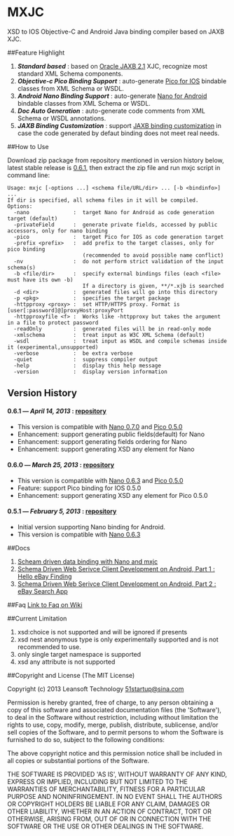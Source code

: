 # MXJC

XSD to IOS Objective-C and Android Java binding compiler based on JAXB XJC.


##Feature Highlight
1. ***Standard based*** : based on [Oracle JAXB 2.1](http://jaxb.java.net/2.1/) XJC, recognize most standard XML Schema components.
2. ***Objective-c Pico Binding Support*** : auto-generate [Pico for IOS](https://github.com/bulldog2011/pico) bindable classes from XML Schema or WSDL.
3. ***Android Nano Binding Support*** : auto-generate [Nano for Android](https://github.com/bulldog2011/nano) bindable classes from XML Schema or WSDL.
4. ***Doc Auto Generation*** : auto-generate code comments from XML Schema or WSDL annotations.
5. ***JAXB Binding Customization*** : support [JAXB binding customization](http://docs.oracle.com/cd/E17802_01/webservices/webservices/docs/2.0/tutorial/doc/JAXBUsing4.html) in case the code generated by defaut binding does not meet real needs. 


##How to Use

Download zip package from repository mentioned in version history below, latest stable release is [0.6.1](https://github.com/bulldog2011/bulldog-repo/tree/master/repo/releases/com/leansoft/mxjc/0.6.1), then extract the zip file and run mxjc script in command line:

	
	Usage: mxjc [-options ...] <schema file/URL/dir> ... [-b <bindinfo>] ...
	If dir is specified, all schema files in it will be compiled.
	Options:
	  -nano              :  target Nano for Android as code generation target (default)
	  -privateField      :  generate private fields, accessed by public accessors, only for nano binding
	  -pico              :  target Pico for IOS as code generation target
	  -prefix <prefix>   :  add prefix to the target classes, only for pico binding
	                        (recommended to avoid possible name conflict)
	  -nv                :  do not perform strict validation of the input schema(s)
	  -b <file/dir>      :  specify external bindings files (each <file> must have its own -b)
	                        If a directory is given, **/*.xjb is searched
	  -d <dir>           :  generated files will go into this directory
	  -p <pkg>           :  specifies the target package
	  -httpproxy <proxy> :  set HTTP/HTTPS proxy. Format is [user[:password]@]proxyHost:proxyPort
	  -httpproxyfile <f> :  Works like -httpproxy but takes the argument in a file to protect password
	  -readOnly          :  generated files will be in read-only mode
	  -xmlschema         :  treat input as W3C XML Schema (default)
	  -wsdl              :  treat input as WSDL and compile schemas inside it (experimental,unsupported)
	  -verbose           :  be extra verbose
	  -quiet             :  suppress compiler output
	  -help              :  display this help message
	  -version           :  display version information



## Version History

#### 0.6.1 — *April 14, 2013* : [repository](https://github.com/bulldog2011/bulldog-repo/tree/master/repo/releases/com/leansoft/mxjc/0.6.1)
  * This version is compatible with [Nano 0.7.0](https://github.com/bulldog2011/bulldog-repo/tree/master/repo/releases/com/leansoft/nano/0.7.0) and [Pico 0.5.0](https://github.com/bulldog2011/pico/tree/v0.5.0)
  * Enhancement: support generating public fields(default) for Nano
  * Enhancement: support generating fields ordering for Nano
  * Enhancement: support generating XSD any element for Nano

#### 0.6.0 — *March 25, 2013* : [repository](https://github.com/bulldog2011/bulldog-repo/tree/master/repo/releases/com/leansoft/mxjc/0.6.0)
  * This version is compatible with [Nano 0.6.3](https://github.com/bulldog2011/bulldog-repo/tree/master/repo/releases/com/leansoft/nano/0.6.3) and [Pico 0.5.0](https://github.com/bulldog2011/pico/tree/v0.5.0)
  * Feature: support Pico binding for IOS 0.5.0
  * Enhancement: support generating XSD any element for Pico 0.5.0

#### 0.5.1 — *February 5, 2013* : [repository](https://github.com/bulldog2011/bulldog-repo/tree/master/repo/releases/com/leansoft/mxjc/0.5.1)

  * Initial version supporting Nano binding for Android.
  * This version is compatible with [Nano 0.6.3](https://github.com/bulldog2011/bulldog-repo/tree/master/repo/releases/com/leansoft/nano/0.6.3)


##Docs
1. [Scheam driven data binding with Nano and mxjc](http://bulldog2011.github.com/blog/2013/02/07/schema-driven-nano-binding/)
2. [Schema Driven Web Serivce Client Development on Android, Part 1 : Hello eBay Finding](http://bulldog2011.github.com/blog/2013/02/17/schema-driven-on-android-part-1-hello-ebay-finding/)
3. [Schema Driven Web Serivce Client Development on Android, Part 2 : eBay Search App](http://bulldog2011.github.com/blog/2013/02/19/schema-driven-on-android-part-2-ebay-search/)

##Faq
[Link to Faq on Wiki](https://github.com/bulldog2011/mxjc/wiki/FAQ)


##Current Limitation
1. xsd:choice is not supported and will be ignored if presents
2. xsd nest anonymous type is only experimentally supported and is not recommended to use.
3. only single target namespace is supported
4. xsd any attribute is not supported

##Copyright and License
(The MIT License)

Copyright (c) 2013 Leansoft Technology <51startup@sina.com>

Permission is hereby granted, free of charge, to any person obtaining a copy of this software and associated documentation files (the 'Software'), to deal in the Software without restriction, including without limitation the rights to use, copy, modify, merge, publish, distribute, sublicense, and/or sell copies of the Software, and to permit persons to whom the Software is furnished to do so, subject to the following conditions:

The above copyright notice and this permission notice shall be included in all copies or substantial portions of the Software.

THE SOFTWARE IS PROVIDED 'AS IS', WITHOUT WARRANTY OF ANY KIND, EXPRESS OR IMPLIED, INCLUDING BUT NOT LIMITED TO THE WARRANTIES OF MERCHANTABILITY, FITNESS FOR A PARTICULAR PURPOSE AND NONINFRINGEMENT. IN NO EVENT SHALL THE AUTHORS OR COPYRIGHT HOLDERS BE LIABLE FOR ANY CLAIM, DAMAGES OR OTHER LIABILITY, WHETHER IN AN ACTION OF CONTRACT, TORT OR OTHERWISE, ARISING FROM, OUT OF OR IN CONNECTION WITH THE SOFTWARE OR THE USE OR OTHER DEALINGS IN THE SOFTWARE. 


